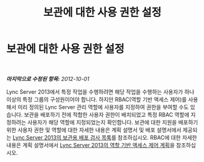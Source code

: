 ﻿---
title: 보관에 대한 사용 권한 설정
TOCTitle: 보관에 대한 사용 권한 설정
ms:assetid: 67f97c94-52f5-4a83-a35c-8c307d5de9a4
ms:mtpsurl: https://technet.microsoft.com/ko-kr/library/JJ204961(v=OCS.15)
ms:contentKeyID: 49303894
ms.date: 08/24/2015
mtps_version: v=OCS.15
ms.translationtype: HT
---

# 보관에 대한 사용 권한 설정

 

_**마지막으로 수정된 항목:** 2012-10-01_

Lync Server 2013에서 특정 작업을 수행하려면 해당 작업을 수행하는 사용자가 하나 이상의 특정 그룹의 구성원이어야 합니다. 하지만 RBAC(역할 기반 액세스 제어)를 사용해서 미리 정의된 Lync Server 관리 역할에 사용자를 지정하여 권한을 부여할 수도 있습니다. 보관을 배포하기 전에 적합한 사용자 권한이 배치되었고 특정 RBAC 역할에 지정하려는 사용자가 해당 역할에 지정되었는지 확인합니다. 보관에 대한 지원을 배포하기 위한 사용자 권한 및 역할에 대한 자세한 내용은 계획 설명서 및 배포 설명서에서 제공되는 [Lync Server 2013의 보관용 배포 검사 목록](lync-server-2013-deployment-checklist-for-archiving.md)를 참조하십시오. RBAC에 대한 자세한 내용은 계획 설명서에서 [Lync Server 2013의 역할 기반 액세스 제어 계획](lync-server-2013-planning-for-role-based-access-control.md)을 참조하십시오.

